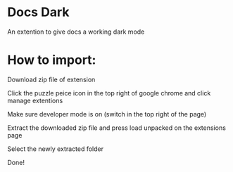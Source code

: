 # Docs Dark

An extention to give docs a working dark mode

# How to import:

Download zip file of extension

Click the puzzle peice icon in the top right of google chrome and click manage extentions

Make sure developer mode is on (switch in the top right of the page)

Extract the downloaded zip file and press load unpacked on the extensions page

Select the newly extracted folder

Done!
